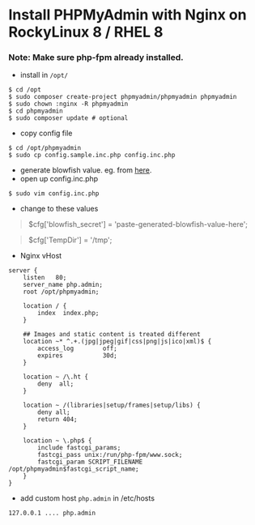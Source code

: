 # Install PHPMyAdmin with Nginx on RockyLinux 8 / RHEL 8
### **Note**: Make sure php-fpm already installed.
- install in `/opt/`
```
$ cd /opt
$ sudo composer create-project phpmyadmin/phpmyadmin phpmyadmin
$ sudo chown :nginx -R phpmyadmin
$ cd phpmyadmin
$ sudo composer update # optional
```
- copy config file
```
$ cd /opt/phpmyadmin
$ sudo cp config.sample.inc.php config.inc.php
```
- generate blowfish value. eg. from [here](https://phpsolved.com/phpmyadmin-blowfish-secret-generator/).
- open up config.inc.php
```
$ sudo vim config.inc.php
```
- change to these values
> $cfg['blowfish_secret'] = 'paste-generated-blowfish-value-here';

> $cfg['TempDir'] = '/tmp';

- Nginx vHost
```
server {
	listen   80;
	server_name php.admin;
	root /opt/phpmyadmin;

	location / {
		index  index.php;
	}

	## Images and static content is treated different
	location ~* ^.+.(jpg|jpeg|gif|css|png|js|ico|xml)$ {
		access_log        off;
		expires           30d;
	}

	location ~ /\.ht {
		deny  all;
	}

	location ~ /(libraries|setup/frames|setup/libs) {
		deny all;
		return 404;
	}

	location ~ \.php$ {
		include fastcgi_params;
		fastcgi_pass unix:/run/php-fpm/www.sock;
		fastcgi_param SCRIPT_FILENAME /opt/phpmyadmin$fastcgi_script_name;
	}
}
```
- add custom host `php.admin` in /etc/hosts
```
127.0.0.1 .... php.admin
```